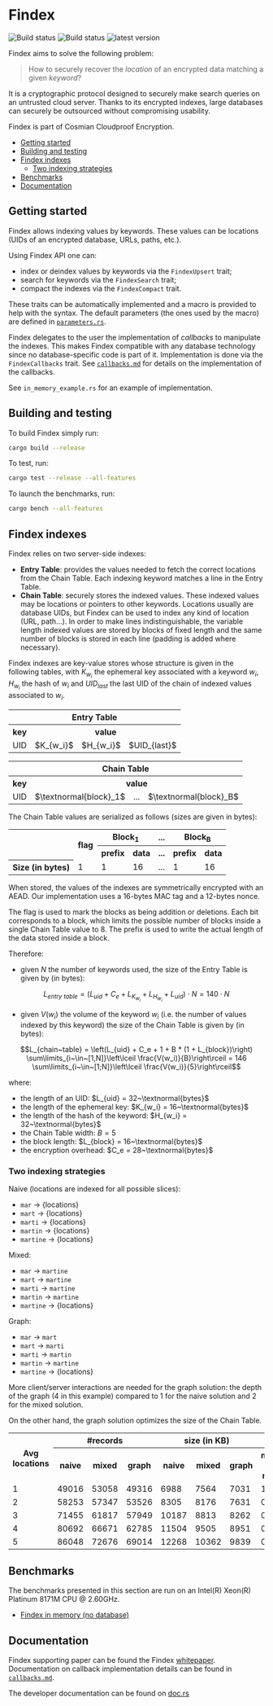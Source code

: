 # Findex

![Build status](https://github.com/Cosmian/findex/actions/workflows/ci.yml/badge.svg)
![Build status](https://github.com/Cosmian/findex/actions/workflows/build.yml/badge.svg)
![latest version](https://img.shields.io/crates/v/cosmian_findex.svg)

Findex aims to solve the following problem:

> How to securely recover the _location_ of an encrypted data matching a given
> _keyword_?

It is a cryptographic protocol designed to securely make search queries on an
untrusted cloud server. Thanks to its encrypted indexes, large databases can
securely be outsourced without compromising usability.

Findex is part of Cosmian Cloudproof Encryption.

<!-- toc -->

- [Getting started](#getting-started)
- [Building and testing](#building-and-testing)
- [Findex indexes](#findex-indexes)
  * [Two indexing strategies](#two-indexing-strategies)
- [Benchmarks](#benchmarks)
- [Documentation](#documentation)

<!-- tocstop -->

## Getting started

Findex allows indexing values by keywords. These values can be locations (UIDs
of an encrypted database, URLs, paths, etc.).

Using Findex API one can:

- index or deindex values by keywords via the `FindexUpsert` trait;
- search for keywords via the `FindexSearch` trait;
- compact the indexes via the `FindexCompact` trait.

These traits can be automatically implemented and a macro is provided to help
with the syntax. The default parameters (the ones used by the macro) are
defined in [`parameters.rs`](./src/parameters.rs).

Findex delegates to the user the implementation of _callbacks_ to manipulate
the indexes. This makes Findex compatible with any database technology since no database-specific code is part of it. Implementation is done via the
`FindexCallbacks` trait. See [`callbacks.md`](./documentation/callbacks.md) for details on
the implementation of the callbacks.

See `in_memory_example.rs` for an example of implementation.

## Building and testing

To build Findex simply run:

```bash
cargo build --release
```

To test, run:

```bash
cargo test --release --all-features
```

To launch the benchmarks, run:

```bash
cargo bench --all-features
```

## Findex indexes

Findex relies on two server-side indexes:

- **Entry Table**: provides the values needed to fetch the correct locations
  from the Chain Table. Each indexing keyword matches a line in the Entry
  Table.
- **Chain Table**: securely stores the indexed values. These indexed values may
  be locations or pointers to other keywords. Locations usually are database
  UIDs, but Findex can be used to index any kind of location (URL, path...). In
  order to make lines indistinguishable, the variable length indexed values are
  stored by blocks of fixed length and the same number of blocks is stored in
  each line (padding is added where necessary).

Findex indexes are key-value stores whose structure is given in the following
tables, with $K_{w_i}$ the ephemeral key associated with a keyword $w_i$,
$H_{w_i}$ the hash of $w_i$ and $UID_{last}$ the last UID of the chain of
indexed values associated to $w_i$.

<table>
 <tr>
  <th colspan=4>Entry Table</th>
 </tr>
 <tr>
  <th>key</th>
  <th colspan=3>value</th>
 </tr>
 <tr>
  <td>UID</td>
  <td>$K_{w_i}$</td>
  <td>$H_{w_i}$</td>
  <td>$UID_{last}$</td>
 </tr>
</table>

<table>
 <tr>
  <th colspan=4>Chain Table</th>
 <tr>
 <tr>
  <th>key</th>
  <th colspan=3>value</th>
 </tr>
 <tr>
  <td>UID</td>
  <td>$\textnormal{block}_1$</td>
  <td>...</td>
  <td>$\textnormal{block}_B$</td>
 </tr>
</table>

The Chain Table values are serialized as follows (sizes are given in bytes):

<table>
 <tr>
  <th rowspan=2></th>
  <th rowspan=2>flag</th>
  <th colspan=2>Block<sub>1</sub></th>
  <th>...</th>
  <th colspan=2>Block<sub>B</sub></th>
 </tr>
 <tr>
  <th>prefix</th>
  <th>data</th>
  <th>...</th>
  <th>prefix</th>
  <th>data</th>
 </tr>
 <tr>
  <th>Size (in bytes)</th>
  <td>1</td>
  <td>1</td>
  <td>16</td>
  <td>...</td>
  <td>1</td>
  <td>16</td>
 </tr>
</table>

When stored, the values of the indexes are symmetrically encrypted with an
AEAD. Our implementation uses a 16-bytes MAC tag and a 12-bytes nonce.

The flag is used to mark the blocks as being addition or deletions. Each bit
corresponds to a block, which limits the possible number of blocks inside a
single Chain Table value to 8. The prefix is used to write the actual length of
the data stored inside a block.

Therefore:

- given $N$ the number of keywords used, the size of the Entry Table is given
  by (in bytes):

```math
L_{entry~table} = (L_{uid} + C_e + L_{K_{w_i}} + L_{H_{w_i}} + L_{uid}) \cdot N
                = 140 \cdot N
```

- given $V(w_i)$ the volume of the keyword $w_i$ (i.e. the number of values
  indexed by this keyword) the size of the Chain Table is given by (in bytes):

```math
L_{chain~table} = \left(L_{uid} + C_e + 1 + B * (1 + L_{block})\right) \sum\limits_{i~\in~[1,N]}\left\lceil \frac{V(w_i)}{B}\right\rceil
                = 146 \sum\limits_{i~\in~[1;N]}\left\lceil \frac{V(w_i)}{5}\right\rceil
```

where:

- the length of an UID: $L_{uid} = 32~\textnormal{bytes}$
- the length of the ephemeral key: $K_{w_i} = 16~\textnormal{bytes}$
- the length of the hash of the keyword: $H_{w_i} = 32~\textnormal{bytes}$
- the Chain Table width: $B = 5$
- the block length: $L_{block} = 16~\textnormal{bytes}$
- the encryption overhead: $C_e = 28~\textnormal{bytes}$

### Two indexing strategies

Naive (locations are indexed for all possible slices):

- `mar` -> {locations}
- `mart` -> {locations}
- `marti` -> {locations}
- `martin` -> {locations}
- `martine` -> {locations}

Mixed:

- `mar` -> `martine`
- `mart` -> `martine`
- `marti` -> `martine`
- `martin` -> `martine`
- `martine` -> {locations}

Graph:

- `mar` -> `mart`
- `mart` -> `marti`
- `marti` -> `martin`
- `martin` -> `martine`
- `martine` -> {locations}

More client/server interactions are needed for the graph solution: the depth of
the graph (4 in this example) compared to 1 for the naive solution and 2 for
the mixed solution.

On the other hand, the graph solution optimizes the size of the Chain Table.

<table>
  <tr>
    <th rowspan=2>Avg locations</th>
    <th colspan=3>#records</th>
    <th colspan=3>size (in KB)</th>
    <th colspan=2>ratio</th>
  </tr>
  <tr>
    <th>naive</th>
    <th>mixed</th>
    <th>graph</th>
    <th>naive</th>
    <th>mixed</th>
    <th>graph</th>
    <th>mixed / naive</th>
    <th>graph / naive</th>
  </tr>
  <tr>
    <td>1</td>
    <td>49016</td>
    <td>53058</td>
    <td>49316</td>
    <td>6988</td>
    <td>7564</td>
    <td>7031</td>
    <td>1.08</td>
    <td>1.01</td>
  </tr>
  <tr>
    <td>2</td>
    <td>58253</td>
    <td>57347</td>
    <td>53526</td>
    <td>8305</td>
    <td>8176</td>
    <td>7631</td>
    <td>0.98</td>
    <td>0.92</td>
  </tr>
  <tr>
    <td>3</td>
    <td>71455</td>
    <td>61817</td>
    <td>57949</td>
    <td>10187</td>
    <td>8813</td>
    <td>8262</td>
    <td>0.87</td>
    <td>0.81</td>
  </tr>
  <tr>
    <td>4</td>
    <td>80692</td>
    <td>66671</td>
    <td>62785</td>
    <td>11504</td>
    <td>9505</td>
    <td>8951</td>
    <td>0.83</td>
    <td>0.78</td>
  </tr>
  <tr>
    <td>5</td>
    <td>86048</td>
    <td>72676</td>
    <td>69014</td>
    <td>12268</td>
    <td>10362</td>
    <td>9839</td>
    <td>0.84</td>
    <td>0.80</td>
  </tr>
</table>

## Benchmarks

The benchmarks presented in this section are run on an Intel(R) Xeon(R) Platinum 8171M CPU @ 2.60GHz.

- [Findex in memory (no database)](./benches/BENCHMARKS.md)

## Documentation

Findex supporting paper can be found the Findex
[whitepaper](./documentation/whitepaper.pdf). Documentation on callback
implementation details can be found in
[`callbacks.md`](./documentation/callbacks.md).

The developer documentation can be found on [doc.rs](https://docs.rs/cosmian_findex/latest/cosmian_findex/index.html)
